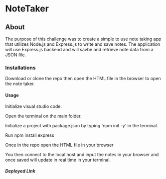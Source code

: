 # NoteTaker
## About
The purpose of this challenge was to create a simple to use note taking app that utilizes Node.js and Express.js to write and save notes. The application will use Express.js backend and will savbe and retrieve note data from a JSON file.
### Installations
Download or clone the repo then open the HTML file in the browser to open the note taker.
#### Usage
Initialize visual studio code.

Open the terminal on the main folder.

Initialize a project with package.json by typing 'npm init -y' in the terminal.

Run npm install express 

Once in the repo open the HTML file in your browser

You then connect to the local host and input the notes in your browser and once saved will update in real time in your terminal.
##### Deployed Link
